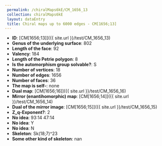 ```yaml
--- 
 permalink: /chiralMaps6kE/CM_1656_13 
 collection: chiralMaps6kE
 layout: dataEntry
 title: Chiral maps up to 6000 edges - CM[1656;13]
---
```


- **ID**: [CM[1656;13]]({{ site.url }}/test/CM_1656_13)
- **Genus of the underlying surface**: 802
- **Length of the face**: 92
- **Valency**: 184
- **Length of the Petrie polygon**: 8
- **Is the automorphism group solvable?**: S
- **Number of vertices**: 18
- **Number of edges**: 1656
- **Number of faces**: 36
- **The map is self-**: none
- **Dual map**: [CM[1656;16]]({{ site.url }}/test/CM_1656_16)
- **Mirror (enantihomorphic) map**: [CM[1656;14]]({{ site.url }}/test/CM_1656_14)
- **Dual of the mirror image**: [CM[1656;15]]({{ site.url }}/test/CM_1656_15)
- **Z_q-Exponent?**: 2
- **No idea**:  93:14 47:14
- **No idea**: Y
- **No idea**: N
- **Skeleton**: Sk(18;7)^23
- **Some other kind of skeleton**: nan
